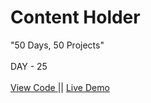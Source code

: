 # Content Holder
"50 Days, 50 Projects"
<br>
<br>
DAY - 25
<br> 
<br>
<a href="https://github.com/pushpakumari5117/contentHolder"> View Code </a>
||
<a href="https://pushpakumari5117.github.io/contentHolder/"> Live Demo </a>
